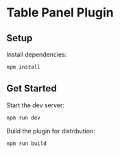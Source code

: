 # Table Panel Plugin

## Setup

Install dependencies:

```bash
npm install
```

## Get Started

Start the dev server:

```bash
npm run dev
```

Build the plugin for distribution:

```bash
npm run build
```
